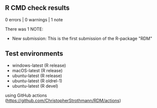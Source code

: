 ## R CMD check results

0 errors | 0 warnings | 1 note

There was 1 NOTE:

-   New submission: This is the first submission of the R-package "RDM"

## Test environments 

- windows-latest (R release)
- macOS-latest (R release)
- ubuntu-latest (R release)
- ubuntu-latest (R oldrel-1)
- ubuntu-latest (R devel)

using GitHub actions (https://github.com/ChristopherStrothmann/RDM/actions)
